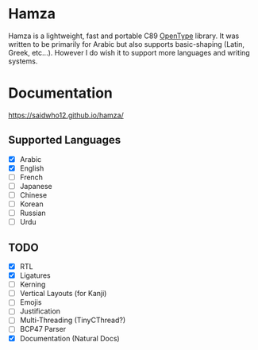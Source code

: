 # Hamza
Hamza is a lightweight, fast and portable C89 [OpenType](https://docs.microsoft.com/en-us/typography/opentype/spec) library.
It was written to be primarily for Arabic but also supports basic-shaping (Latin, Greek, etc...).
However I do wish it to support more languages and writing systems.

# Documentation
https://saidwho12.github.io/hamza/

## Supported Languages
- [x] Arabic
- [x] English
- [ ] French
- [ ] Japanese
- [ ] Chinese
- [ ] Korean
- [ ] Russian
- [ ] Urdu

## TODO
- [x] RTL
- [x] Ligatures
- [ ] Kerning
- [ ] Vertical Layouts (for Kanji)
- [ ] Emojis
- [ ] Justification
- [ ] Multi-Threading (TinyCThread?)
- [ ] BCP47 Parser
- [x] Documentation (Natural Docs)
